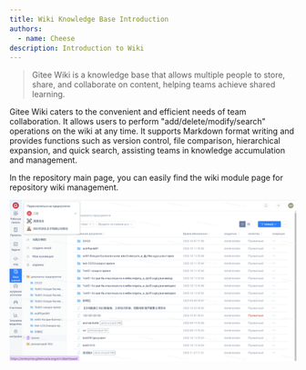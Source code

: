 ```yaml
---
title: Wiki Knowledge Base Introduction
authors:
  - name: Cheese
description: Introduction to Wiki
---
```


> Gitee Wiki is a knowledge base that allows multiple people to store, share, and collaborate on content, helping teams achieve shared learning.

Gitee Wiki caters to the convenient and efficient needs of team collaboration. It allows users to perform "add/delete/modify/search" operations on the wiki at any time. It supports Markdown format writing and provides functions such as version control, file comparison, hierarchical expansion, and quick search, assisting teams in knowledge accumulation and management.

In the repository main page, you can easily find the wiki module page for repository wiki management.

![Image Description](assets/image676.png)
